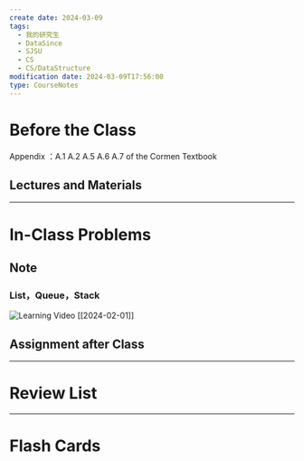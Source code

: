 ```yaml
---
create date: 2024-03-09
tags:
  - 我的研究生
  - DataSince
  - SJSU
  - CS
  - CS/DataStructure
modification date: 2024-03-09T17:56:00
type: CourseNotes
---
```


# Before the Class
Appendix ：A.1 A.2 A.5 A.6 A.7 of the Cormen Textbook
## Lectures and Materials
---
# In-Class Problems
## Note
### List，Queue，Stack
![Learning Video](https://www.youtube.com/watch?v=B4y8Sb2O4H0&list=PLSVu1-lON6LwnTOLZxw3zSn3wPdjO_e_R&index=1)
[[2024-02-01]]
## Assignment after Class
---
# Review List

---
# Flash Cards